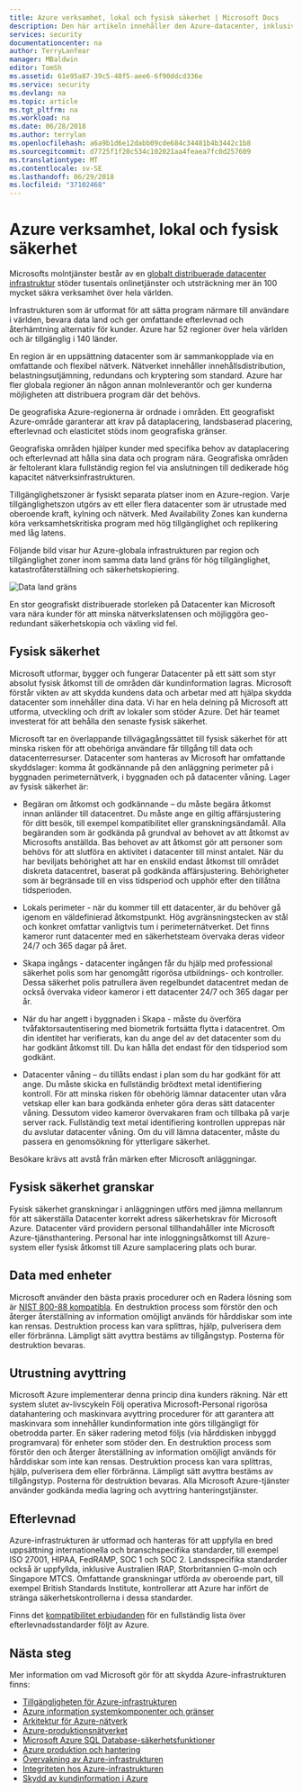 ```yaml
---
title: Azure verksamhet, lokal och fysisk säkerhet | Microsoft Docs
description: Den här artikeln innehåller den Azure-datacenter, inklusive fysisk infrastruktur, säkerhet och efterlevnad erbjudanden.
services: security
documentationcenter: na
author: TerryLanfear
manager: MBaldwin
editor: TomSh
ms.assetid: 61e95a87-39c5-48f5-aee6-6f90ddcd336e
ms.service: security
ms.devlang: na
ms.topic: article
ms.tgt_pltfrm: na
ms.workload: na
ms.date: 06/28/2018
ms.author: terrylan
ms.openlocfilehash: a6a9b1d6e12dabb09cde684c34481b4b3442c1b8
ms.sourcegitcommit: d7725f1f20c534c102021aa4feaea7fc0d257609
ms.translationtype: MT
ms.contentlocale: sv-SE
ms.lasthandoff: 06/29/2018
ms.locfileid: "37102468"
---
```

# <a name="azure-facilities-premises-and-physical-security"></a>Azure verksamhet, lokal och fysisk säkerhet
Microsofts molntjänster består av en [globalt distribuerade datacenter infrastruktur](https://azure.microsoft.com/global-infrastructure/) stöder tusentals onlinetjänster och utsträckning mer än 100 mycket säkra verksamhet över hela världen.

Infrastrukturen som är utformat för att sätta program närmare till användare i världen, bevara data land och ger omfattande efterlevnad och återhämtning alternativ för kunder. Azure har 52 regioner över hela världen och är tillgänglig i 140 länder.

En region är en uppsättning datacenter som är sammankopplade via en omfattande och flexibel nätverk. Nätverket innehåller innehållsdistribution, belastningsutjämning, redundans och kryptering som standard. Azure har fler globala regioner än någon annan molnleverantör och ger kunderna möjligheten att distribuera program där det behövs.

De geografiska Azure-regionerna är ordnade i områden. Ett geografiskt Azure-område garanterar att krav på dataplacering, landsbaserad placering, efterlevnad och elasticitet stöds inom geografiska gränser.

Geografiska områden hjälper kunder med specifika behov av dataplacering och efterlevnad att hålla sina data och program nära. Geografiska områden är feltolerant klara fullständig region fel via anslutningen till dedikerade hög kapacitet nätverksinfrastrukturen.

Tillgänglighetszoner är fysiskt separata platser inom en Azure-region. Varje tillgänglighetszon utgörs av ett eller flera datacenter som är utrustade med oberoende kraft, kylning och nätverk. Med Availability Zones kan kunderna köra verksamhetskritiska program med hög tillgänglighet och replikering med låg latens.

Följande bild visar hur Azure-globala infrastrukturen par region och tillgänglighet zoner inom samma data land gräns för hög tillgänglighet, katastrofåterställning och säkerhetskopiering.

![Data land gräns][1]

En stor geografiskt distribuerade storleken på Datacenter kan Microsoft vara nära kunder för att minska nätverkslatensen och möjliggöra geo-redundant säkerhetskopia och växling vid fel.

## <a name="physical-security"></a>Fysisk säkerhet
Microsoft utformar, bygger och fungerar Datacenter på ett sätt som styr absolut fysisk åtkomst till de områden där kundinformation lagras. Microsoft förstår vikten av att skydda kundens data och arbetar med att hjälpa skydda datacenter som innehåller dina data. Vi har en hela delning på Microsoft att utforma, utveckling och drift av lokaler som stöder Azure. Det här teamet investerat för att behålla den senaste fysisk säkerhet.

Microsoft tar en överlappande tillvägagångssättet till fysisk säkerhet för att minska risken för att obehöriga användare får tillgång till data och datacenterresurser. Datacenter som hanteras av Microsoft har omfattande skyddslager: komma åt godkännande på den anläggning perimeter på i byggnaden perimeternätverk, i byggnaden och på datacenter våning. Lager av fysisk säkerhet är:

- Begäran om åtkomst och godkännande – du måste begära åtkomst innan anländer till datacentret. Du måste ange en giltig affärsjustering för ditt besök, till exempel kompatibilitet eller granskningsändamål. Alla begäranden som är godkända på grundval av behovet av att åtkomst av Microsofts anställda. Bas behovet av att åtkomst gör att personer som behövs för att slutföra en aktivitet i datacenter till minst antalet. När du har beviljats behörighet att har en enskild endast åtkomst till området diskreta datacentret, baserat på godkända affärsjustering. Behörigheter som är begränsade till en viss tidsperiod och upphör efter den tillåtna tidsperioden.

- Lokals perimeter - när du kommer till ett datacenter, är du behöver gå igenom en väldefinierad åtkomstpunkt. Hög avgränsningstecken av stål och konkret omfattar vanligtvis tum i perimeternätverket. Det finns kameror runt datacenter med en säkerhetsteam övervaka deras videor 24/7 och 365 dagar på året.

- Skapa ingångs - datacenter ingången får du hjälp med professional säkerhet polis som har genomgått rigorösa utbildnings- och kontroller. Dessa säkerhet polis patrullera även regelbundet datacentret medan de också övervaka videor kameror i ett datacenter 24/7 och 365 dagar per år.

- När du har angett i byggnaden i Skapa - måste du överföra tvåfaktorsautentisering med biometrik fortsätta flytta i datacentret. Om din identitet har verifierats, kan du ange del av det datacenter som du har godkänt åtkomst till. Du kan hålla det endast för den tidsperiod som godkänt.

- Datacenter våning – du tillåts endast i plan som du har godkänt för att ange. Du måste skicka en fullständig brödtext metal identifiering kontroll. För att minska risken för obehörig lämnar datacenter utan våra vetskap eller kan bara godkända enheter göra deras sätt datacenter våning. Dessutom video kameror övervakaren fram och tillbaka på varje server rack. Fullständig text metal identifiering kontrollen upprepas när du avslutar datacenter våning. Om du vill lämna datacenter, måste du passera en genomsökning för ytterligare säkerhet.

Besökare krävs att avstå från märken efter Microsoft anläggningar.

## <a name="physical-security-reviews"></a>Fysisk säkerhet granskar
Fysisk säkerhet granskningar i anläggningen utförs med jämna mellanrum för att säkerställa Datacenter korrekt adress säkerhetskrav för Microsoft Azure. Datacenter värd providern personal tillhandahåller inte Microsoft Azure-tjänsthantering. Personal har inte inloggningsåtkomst till Azure-system eller fysisk åtkomst till Azure samplacering plats och burar.

## <a name="data-bearing-devices"></a>Data med enheter
Microsoft använder den bästa praxis procedurer och en Radera lösning som är [NIST 800-88 kompatibla](https://csrc.nist.gov/publications/detail/sp/800-88/archive/2006-09-01). En destruktion process som förstör den och återger återställning av information omöjligt används för hårddiskar som inte kan rensas. Destruktion process kan vara splittras, hjälp, pulverisera dem eller förbränna. Lämpligt sätt avyttra bestäms av tillgångstyp. Posterna för destruktion bevaras.  

## <a name="equipment-disposal"></a>Utrustning avyttring
Microsoft Azure implementerar denna princip dina kunders räkning. När ett system slutet av-livscykeln Följ operativa Microsoft-Personal rigorösa datahantering och maskinvara avyttring procedurer för att garantera att maskinvara som innehåller kundinformation inte görs tillgängligt för obetrodda parter. En säker radering metod följs (via hårddisken inbyggd programvara) för enheter som stöder den. En destruktion process som förstör den och återger återställning av information omöjligt används för hårddiskar som inte kan rensas. Destruktion process kan vara splittras, hjälp, pulverisera dem eller förbränna. Lämpligt sätt avyttra bestäms av tillgångstyp. Posterna för destruktion bevaras. Alla Microsoft Azure-tjänster använder godkända media lagring och avyttring hanteringstjänster.

## <a name="compliance"></a>Efterlevnad
Azure-infrastrukturen är utformad och hanteras för att uppfylla en bred uppsättning internationella och branschspecifika standarder, till exempel ISO 27001, HIPAA, FedRAMP, SOC 1 och SOC 2. Landsspecifika standarder också är uppfyllda, inklusive Australien IRAP, Storbritannien G-moln och Singapore MTCS. Omfattande granskningar utförda av oberoende part, till exempel British Standards Institute, kontrollerar att Azure har infört de stränga säkerhetskontrollerna i dessa standarder.

Finns det [kompatibilitet erbjudanden](https://www.microsoft.com/trustcenter/compliance/complianceofferings) för en fullständig lista över efterlevnadsstandarder följt av Azure.

## <a name="next-steps"></a>Nästa steg
Mer information om vad Microsoft gör för att skydda Azure-infrastrukturen finns:

- [Tillgängligheten för Azure-infrastrukturen](azure-infrastructure-availability.md)
- [Azure information systemkomponenter och gränser](azure-infrastructure-components.md)
- [Arkitektur för Azure-nätverk](azure-infrastructure-network.md)
- [Azure-produktionsnätverket](azure-production-network.md)
- [Microsoft Azure SQL Database-säkerhetsfunktioner](azure-infrastructure-sql.md)
- [Azure produktion och hantering](azure-infrastructure-operations.md)
- [Övervakning av Azure-infrastrukturen](azure-infrastructure-monitoring.md)
- [Integriteten hos Azure-infrastrukturen](azure-infrastructure-integrity.md)
- [Skydd av kundinformation i Azure](azure-protection-of-customer-data.md)

<!--Image references-->
[1]: ./media/azure-physical-security/data-residency-boundary.png
